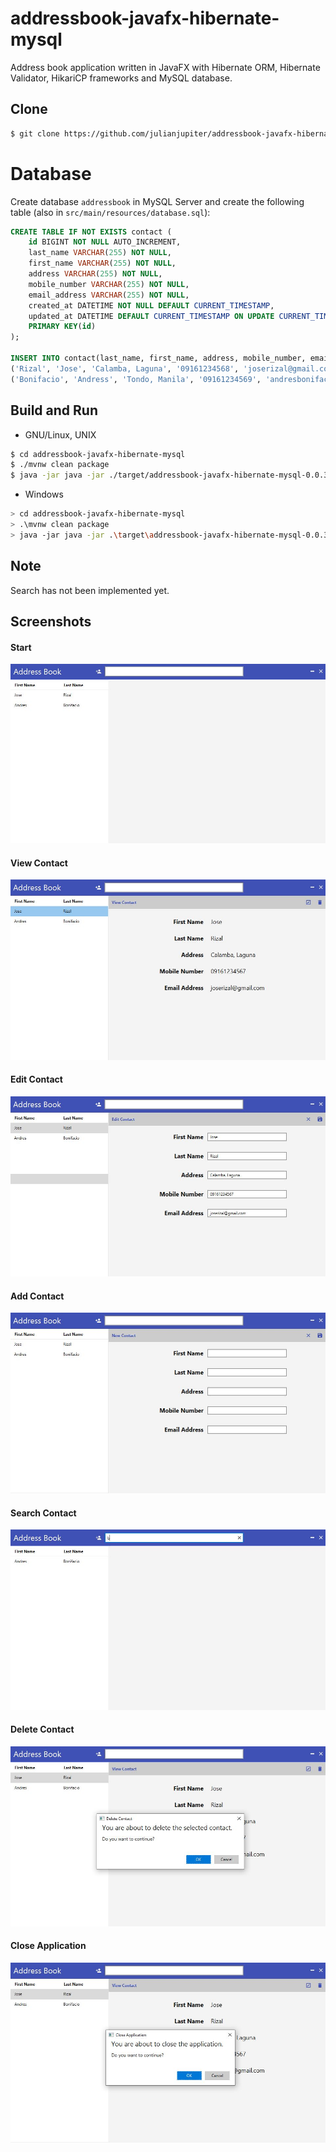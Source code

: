 # addressbook-javafx-hibernate-mysql

Address book application written in JavaFX with Hibernate ORM, Hibernate Validator, HikariCP frameworks and MySQL database.

## Clone

```bash
$ git clone https://github.com/julianjupiter/addressbook-javafx-hibernate-mysql
```

# Database

Create database `addressbook` in MySQL Server and create the following table (also in `src/main/resources/database.sql`):

```sql
CREATE TABLE IF NOT EXISTS contact (
    id BIGINT NOT NULL AUTO_INCREMENT,
    last_name VARCHAR(255) NOT NULL,
    first_name VARCHAR(255) NOT NULL,
    address VARCHAR(255) NOT NULL,
    mobile_number VARCHAR(255) NOT NULL,
    email_address VARCHAR(255) NOT NULL,
    created_at DATETIME NOT NULL DEFAULT CURRENT_TIMESTAMP,
    updated_at DATETIME DEFAULT CURRENT_TIMESTAMP ON UPDATE CURRENT_TIMESTAMP,
    PRIMARY KEY(id)
);

INSERT INTO contact(last_name, first_name, address, mobile_number, email_address) VALUES
('Rizal', 'Jose', 'Calamba, Laguna', '09161234568', 'joserizal@gmail.com'),
('Bonifacio', 'Andress', 'Tondo, Manila', '09161234569', 'andresbonifacio@gmail.com');
```

## Build and Run

- GNU/Linux, UNIX

```bash
$ cd addressbook-javafx-hibernate-mysql
$ ./mvnw clean package
$ java -jar java -jar ./target/addressbook-javafx-hibernate-mysql-0.0.3.jar
```

- Windows

```bash
> cd addressbook-javafx-hibernate-mysql
> .\mvnw clean package
> java -jar java -jar .\target\addressbook-javafx-hibernate-mysql-0.0.3.jar
```

## Note

Search has not been implemented yet.

## Screenshots

#### Start
![alt text](screenshots/01.JPG "Home")

#### View Contact
![alt text](screenshots/02.JPG "Home")

#### Edit Contact
![alt text](screenshots/03.JPG "Home")

#### Add Contact
![alt text](screenshots/04.JPG "Home")

#### Search Contact
![alt text](screenshots/05.JPG "Home")

#### Delete Contact
![alt text](screenshots/06.JPG "Home")

#### Close Application
![alt text](screenshots/07.JPG "Home")